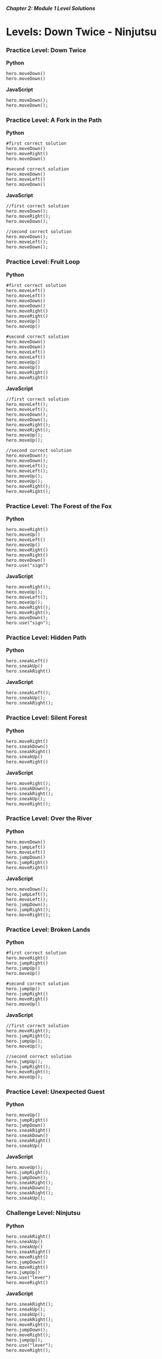 ##### Chapter 2: Module 1 Level Solutions
# Levels: Down Twice - Ninjutsu

### Practice Level: Down Twice

**Python**

```
hero.moveDown()
hero.moveDown()
```

**JavaScript**

```
hero.moveDown();
hero.moveDown();
```

### Practice Level: A Fork in the Path

**Python**

```
#first correct solution
hero.moveDown()
hero.moveRight()
hero.moveDown()

#second correct solution
hero.moveDown()
hero.moveLeft()
hero.moveDown()
```

**JavaScript**

```
//first correct solution
hero.moveDown();
hero.moveRight();
hero.moveDown();

//second correct solution
hero.moveDown();
hero.moveLeft();
hero.moveDown();
```

### Practice Level: Fruit Loop

**Python**

```
#first correct solution
hero.moveLeft()
hero.moveLeft()
hero.moveDown()
hero.moveDown()
hero.moveRight()
hero.moveRight()
hero.moveUp()
hero.moveUp()

#second correct solution
hero.moveDown()
hero.moveDown()
hero.moveLeft()
hero.moveLeft()
hero.moveUp()
hero.moveUp()
hero.moveRight()
hero.moveRight()
```

**JavaScript**

```
//first correct solution
hero.moveLeft();
hero.moveLeft();
hero.moveDown();
hero.moveDown();
hero.moveRight();
hero.moveRight();
hero.moveUp();
hero.moveUp();

//second correct solution
hero.moveDown();
hero.moveDown();
hero.moveLeft();
hero.moveLeft();
hero.moveUp();
hero.moveUp();
hero.moveRight();
hero.moveRight();
```

### Practice Level: The Forest of the Fox

**Python**

```
hero.moveRight()
hero.moveUp()
hero.moveLeft()
hero.moveUp()
hero.moveRight()
hero.moveRight()
hero.moveDown()
hero.use("sign")
```

**JavaScript**

```
hero.moveRight();
hero.moveUp();
hero.moveLeft();
hero.moveUp();
hero.moveRight();
hero.moveRight();
hero.moveDown();
hero.use("sign");
```

### Practice Level: Hidden Path

**Python**

```
hero.sneakLeft()
hero.sneakUp()
hero.sneakRight()
```

**JavaScript**

```
hero.sneakLeft();
hero.sneakUp();
hero.sneakRight();
```

### Practice Level: Silent Forest

**Python**

```
hero.moveRight()
hero.sneakDown()
hero.sneakRight()
hero.sneakUp()
hero.moveRight()
```

**JavaScript**

```
hero.moveRight();
hero.sneakDown();
hero.sneakRight();
hero.sneakUp();
hero.moveRight();
```

### Practice Level: Over the River

**Python**

```
hero.moveDown()
hero.jumpLeft()
hero.moveLeft()
hero.jumpDown()
hero.jumpRight()
hero.moveRight()
```

**JavaScript**

```
hero.moveDown();
hero.jumpLeft();
hero.moveLeft();
hero.jumpDown();
hero.jumpRight();
hero.moveRight();
```

### Practice Level: Broken Lands

**Python**

```
#first correct solution
hero.moveRight()
hero.jumpRight()
hero.jumpUp()
hero.moveUp()

#second correct solution
hero.jumpUp()
hero.jumpRight()
hero.moveRight()
hero.moveUp()
```

**JavaScript**

```
//first correct solution
hero.moveRight();
hero.jumpRight();
hero.jumpUp();
hero.moveUp();

//second correct solution
hero.jumpUp();
hero.jumpRight();
hero.moveRight();
hero.moveUp();
```

### Practice Level: Unexpected Guest

**Python**

```
hero.moveUp()
hero.jumpRight()
hero.jumpDown()
hero.sneakRight()
hero.sneakDown()
hero.sneakRight()
hero.sneakUp()
```

**JavaScript**

```
hero.moveUp();
hero.jumpRight();
hero.jumpDown();
hero.sneakRight();
hero.sneakDown();
hero.sneakRight();
hero.sneakUp();
```

### Challenge Level: Ninjutsu

**Python**

```
hero.sneakRight()
hero.sneakUp()
hero.sneakUp()
hero.sneakRight()
hero.moveRight()
hero.jumpDown()
hero.moveRight()
hero.jumpUp()
hero.use("lever")
hero.moveRight()
```

**JavaScript**

```
hero.sneakRight();
hero.sneakUp();
hero.sneakUp();
hero.sneakRight();
hero.moveRight();
hero.jumpDown();
hero.moveRight();
hero.jumpUp();
hero.use("lever");
hero.moveRight();
```
